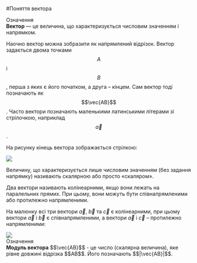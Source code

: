 #<p1>Поняття вектора</p1>

<div class="eoz-wrap">
<span class="eoz">Означення</span>
<div class="eoz-text">
<b>Вектор</b> — це величина, що характеризується числовим значенням і напрямком.
</div>
</div>

Наочно вектор можна зобразити як напрямлений відрізок. Вектор задається двома точками $$A$$ і $$B$$, перша з яких є його <p1>початком</p1>, а друга – <p1>кінцем</p1>. Сам вектор тоді позначають як $$\vec{AB}$$. Часто вектори позначають маленькими латинськими літерами зі стрілочкою, наприклад $$\vec{a}$$. 

На рисунку кінець вектора зображається стрілкою:

<img class="image"  src="https://rawgit.com/chudaol/ed-era-book-physics/master/images/Add/vector/1.svg" />

Величину, що характеризується лише числовим значенням (без задання напрямку) називають <p1>скалярною</p1> або просто <p1>«скаляром»</p1>.


Два вектори називають <p1>колінеарними</p1>, якщо вони лежать на паралельних прямих. При цьому, вони можуть бути співнапрямленими або протилежно напрямленими.

На малюнку всі три вектори $\vec{a}$, $\vec{b}$ та $\vec{c}$ є колінеарними, при цьому вектори $\vec{a}$ і $\vec{b}$ є співнапрямленими, а вектори $\vec{a}$ і $\vec{c}$ – протилежно напрямленими:

<img class="image"  src="https://rawgit.com/chudaol/ed-era-book-physics/master/images/Add/vector/2.svg" />

<div class="eoz-wrap">
<span class="eoz">Означення</span>
<div class="eoz-text">
<b>Модуль вектора</b> $$\vec{AB}$$ - це число (скалярна величина), яке рівне довжині відрізка $$AB$$. Його позначають $$|\vec{AB}|$$.
</div>
</div>

